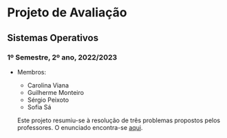 # Projeto de Avaliação
## Sistemas Operativos
### 1º Semestre, 2º ano, 2022/2023

- Membros:
  - Carolina Viana
  - Guilherme Monteiro
  - Sérgio Peixoto
  - Sofia Sá
 
  Este projeto resumiu-se à resolução de três problemas propostos pelos professores. O enunciado encontra-se [aqui](Enunciado.pdf).
